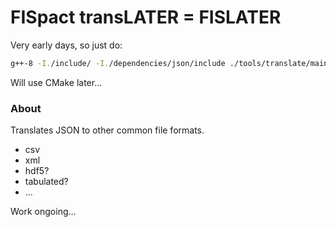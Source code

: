 # FISpact transLATER = FISLATER

Very early days, so just do:

```bash
g++-8 -I./include/ -I./dependencies/json/include ./tools/translate/main.cpp -o jsontocsv
```

Will use CMake later...


### About
Translates JSON to other common file formats.

- csv
- xml
- hdf5?
- tabulated?
- ...


Work ongoing...
